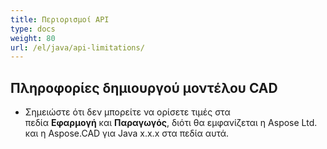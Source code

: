 ```yaml
---
title: Περιορισμοί API
type: docs
weight: 80
url: /el/java/api-limitations/
---
```


## **Πληροφορίες δημιουργού μοντέλου CAD**
- Σημειώστε ότι δεν μπορείτε να ορίσετε τιμές στα πεδία **Εφαρμογή** και **Παραγωγός**, διότι θα εμφανίζεται η Aspose Ltd. και η Aspose.CAD για Java x.x.x στα πεδία αυτά.
